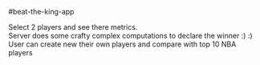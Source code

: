 #beat-the-king-app

Select 2 players and see there metrics. <br />
Server does some crafty complex computations to declare the winner :) :) <br />
User can create new their own players and compare with top 10 NBA players <br />
